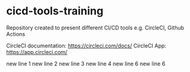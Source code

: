 # cicd-tools-training

Repository created to present different CI/CD tools e.g. CircleCI, Github Actions

CircleCI documentation: https://circleci.com/docs/
CircleCI App: https://app.circleci.com/

new line 1
new line 2
new line 3
new line 4
new line 6
new line 6
